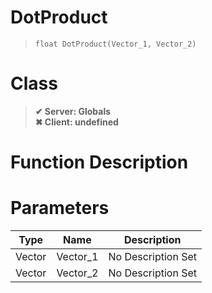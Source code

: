 # DotProduct
> `float DotProduct(Vector_1, Vector_2)`
# Class
> __✔ Server: Globals__  
> __✖ Client: undefined__  
# Function Description

# Parameters
Type|Name|Description
--|--|--
Vector|Vector_1|No Description Set
Vector|Vector_2|No Description Set
